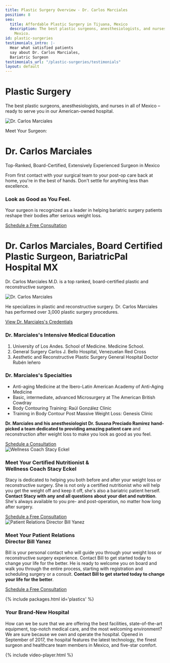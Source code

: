 ```yaml
---
title: Plastic Surgery Overview - Dr. Carlos Marciales
position: 8
seo:
  title: Affordable Plastic Surgery in Tijuana, Mexico
  description: The best plastic surgeons, anesthesiologists, and nurses in all of
    Mexico.
id: plastic-surgeries
testimonials_intro: |-
  Hear what satisfied patients
  say about Dr. Carlos Marciales,
  Bariatric Surgeon
testimonials_url: "/plastic-surgeries/testimonials"
layout: default
---
```


<div class='hero hero--marcialesPlastics'>
  <div class='hero-wrap'>
    <div class='hero-caption u-alignBottom'>
      <div class='hero-box hero-box--transparent u-size5of9 u-xs-size10of12 u-xxs-sizeFull'>
        <h1 class='u-mt0'>
          Plastic Surgery
        </h1>
        <p class='t3 u-mb0'>
          The best plastic surgeons, anesthesiologists,
          and nurses in all of Mexico – ready to serve you
          in our American-owned hospital.
        </p>
      </div>
    </div>
  </div>
</div>

<div class='wrap'>
  <div class='section u-py4'>
    <div class='section-row'>
      <div class='section-chunk u-size9of16 u-px2 u-xs-sizeFull'>
        <img src='/uploads/dr-carlos-marciales-surgery.jpg' alt='Dr. Carlos Marciales' />
      </div>
      <div class='section-chunk u-size7of16 u-px2 u-xs-sizeFull'>
        <p class='u-textSecondary u-mb0'>
          Meet Your Surgeon:
        </p>
        <h1 class='u-mt0'>
          Dr. Carlos Marciales
        </h1>
        <p class='t3 u-textPrimary u-mt0'>
          Top-Ranked, Board-Certified,
          Extensively Experienced Surgeon in Mexico
        </p>
        <p>
          From first contact with your surgical team to your post-op care back at home, you're in the best of hands. Don't settle for anything less than excellence.
        </p>
      </div>
    </div>
  </div>
</div>

<div class='section-hero' data-cover='machine'>
  <div class='section-heroWrap'>
    <div class='section-heroBox u-alignCenter u-mAuto u-px0'>
      <h3 class='u-m0'>
        <strong>Look as Good as You Feel.</strong>
      </h3>
      <p class='t3 u-mt0'>
        Your surgeon is recognized as a leader in
        helping bariatric surgery patients reshape
        their bodies after serious weight loss.
      </p>
      <a class='btn u-mt2' href='https://bariatricpal.typeform.com/to/FIdZ6c'>
        Schedule a Free Consultation
      </a>
    </div>
  </div>
</div>

<div class='wrap'>
  <div class='section u-py6'>
    <div class='section-row'>
      <div class='section-chunk u-size2of5 u-px2 u-xs-size10of12 u-xxs-sizeFull'>
        <h1 class='u-mt0'>
          Dr. Carlos Marciales,
          Board Certified Plastic
          Surgeon, BariatricPal
          Hospital MX
        </h1>
        <p class='t3 u-textPrimary note note--primary'>
          Dr. Carlos Marciales M.D. is a top ranked, board-certified plastic and reconstructive surgeon.
        </p>
        <img class='u-py1' src='/uploads/dr-carlos-marciales.jpg' alt='Dr. Carlos Marciales'/>
        <p>
          He specializes in plastic and reconstructive surgery. Dr. Carlos Marciales has performed over 3,000 plastic surgery procedures.
        </p>
        <a class='u-mt1' href='/plastic-surgeries/credentials-dr-carlos-marciales'>
          View Dr. Marciales's Credentials
        </a>
      </div>
      <div class='section-chunk u-size3of5 u-px4 u-pr2 u-xs-sizeFull u-xs-pl2 u-xs-mt3'>
        <h3 class='u-mt0'>
          <strong>Dr. Marciales's</strong> Intensive Medical Education
        </h3>
        <ol class='checkList'>
          <li class='checkList-item'>
            University of Los Andes. School of Medicine. Medicine School.
          </li>
          <li class='checkList-item'>
            General Surgery Carlos J. Bello Hospital, Venezuelan Red Cross
          </li>
          <li class='checkList-item'>
            Aesthetic and Reconstructive Plastic Surgery General Hospital Doctor Rubén leñero
          </li>
        </ol>
        <h3 class='u-mt4'>
          <strong>Dr. Marciales's</strong> Specialties
        </h3>
        <ul class='checkList'>
          <li class='checkList-item'>
            Anti-aging Medicine at the Ibero-Latin American Academy of Anti-Aging Medicine
          </li>
          <li class='checkList-item'>
            Basic, intermediate, advanced Microsurgery at The American British Cowdray
          </li>
          <li class='checkList-item'>
            Body Contouring Training: Raúl González Clinic
          </li>
          <li class='checkList-item'>
            Training in Body Contour Post Massive Weight Loss: Genesis Clinic
          </li>
        </ul>
        <div class='card u-mt4'>
          <p class='u-m0 u-size13of16'>
            <strong>Dr. Marciales and his anesthesiologist Dr. Susana Preciado Ramirez hand-picked a team dedicated to providing amazing patient care</strong> and reconstruction after weight loss to make you look as good as you feel.
          </p>
          <a class='btn u-mt4' href='https://bariatricpal.typeform.com/to/FIdZ6c'>
            Schedule a Consultation
          </a>
        </div>
      </div>
    </div>
  </div>

  <div class='section u-py3'>
    <div class='section-row u-py3'>
      <div class='section-chunk u-size2of5 u-px2 u-xs-size10of12 u-xxs-sizeFull'>
        <img src='/uploads/stacy-eckel.jpg' alt='Wellness Coach Stacy Eckel' />
      </div>
      <div class='section-chunk u-size2of4 u-px4 u-xs-size10of12 u-xs-mt3 u-xxs-sizeFull'>
        <h3 class='u-textPrimary u-mt0'>
        Meet Your Certified Nutritionist &<br/>
        Wellness Coach Stacy Eckel
        </h3>
        <p class='t-smaller'>
        Stacy is dedicated to helping you both before and after your weight loss or reconstructive surgery.
        She is not only a certified nutritionist who will help you get the weight off and keep it off,
        she's also a bariatric patient herself. <strong>Contact Stacy with any and all questions about your diet and nutrition</strong>.
        She's always available to you pre- and post-operation, no matter how long after surgery.
        </p>
        <a class='btn u-mt2' href='https://bariatricpal.typeform.com/to/FIdZ6c'>
        Schedule a Free Consultation
        </a>
      </div>
    </div>
    <div class='section-row u-py3'>
      <div class='section-chunk u-size2of5 u-px2 u-xs-size10of12 u-xxs-sizeFull'>
        <img src='/uploads/bill-yanez.jpg' alt='Patient Relations Director Bill Yanez' />
      </div>
      <div class='section-chunk u-size2of4 u-px4 u-xs-size10of12 u-xs-mt3 u-xxs-sizeFull'>
        <h3 class='u-textPrimary u-mt0'>
        Meet Your Patient Relations<br/>
        Director Bill Yanez
        </h3>
        <p class='t-smaller'>
        Bill is your personal contact who will guide you through your weight loss or reconstructive surgery experience. Contact Bill to get started today to change your life for the better. He is ready to welcome you on board and walk you through the entire process, starting with registration and scheduling surgery or a consult.  <strong>Contact Bill to get started today to change your life for the better</strong>.
        </p>
        <a class='btn u-mt2' href='https://bariatricpal.typeform.com/to/FIdZ6c'>
        Schedule a Free Consultation
        </a>
      </div>
    </div>
  </div>

  {% include packages.html id='plastics' %}

  <div class='section u-py6'>
    <div class='section-row u-alignCenter'>
      <h3 class='u-mt0'>
        <strong>Your Brand-New Hospital</strong>
      </h3>
      <p class='u-size13of16 u-mAuto u-px2 u-xxs-sizeFull'>
        How can we be sure that we are offering the best facilities, state-of-the-art equipment, top-notch medical care, and the most welcoming environment? We are sure because we own and operate the hospital. Opened in September of 2017, the hospital features the latest technology, the finest surgeon and healthcare team members in Mexico, and five-star comfort.
      </p>
    </div>
  </div>
</div>

{% include video-player.html %}

